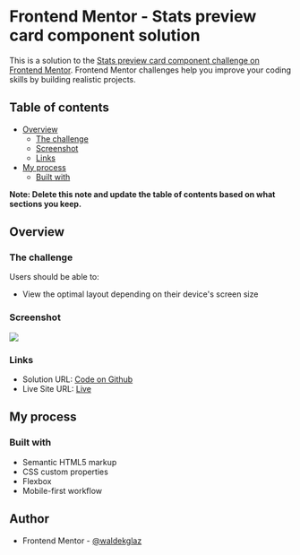 # Frontend Mentor - Stats preview card component solution

This is a solution to the [Stats preview card component challenge on Frontend Mentor](https://www.frontendmentor.io/challenges/stats-preview-card-component-8JqbgoU62). Frontend Mentor challenges help you improve your coding skills by building realistic projects.

## Table of contents

- [Overview](#overview)
  - [The challenge](#the-challenge)
  - [Screenshot](#screenshot)
  - [Links](#links)
- [My process](#my-process)
  - [Built with](#built-with)

**Note: Delete this note and update the table of contents based on what sections you keep.**

## Overview

### The challenge

Users should be able to:

- View the optimal layout depending on their device's screen size

### Screenshot

![](./images/Stats-screensot.png)

### Links

- Solution URL: [Code on Github](https://github.com/waldekglaz/Frontend-Mentor-Stats-Preview-Card-Component)
- Live Site URL: [Live](https://waldekglaz.github.io/Frontend-Mentor-Stats-Preview-Card-Component/)

## My process

### Built with

- Semantic HTML5 markup
- CSS custom properties
- Flexbox
- Mobile-first workflow

## Author

- Frontend Mentor - [@waldekglaz](https://www.frontendmentor.io/profile/waldekglaz)
